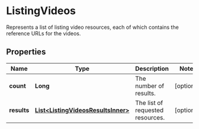 

# ListingVideos

Represents a list of listing video resources, each of which contains the reference URLs for the videos.

## Properties

| Name | Type | Description | Notes |
|------------ | ------------- | ------------- | -------------|
|**count** | **Long** | The number of results. |  [optional] |
|**results** | [**List&lt;ListingVideosResultsInner&gt;**](ListingVideosResultsInner.md) | The list of requested resources. |  [optional] |



